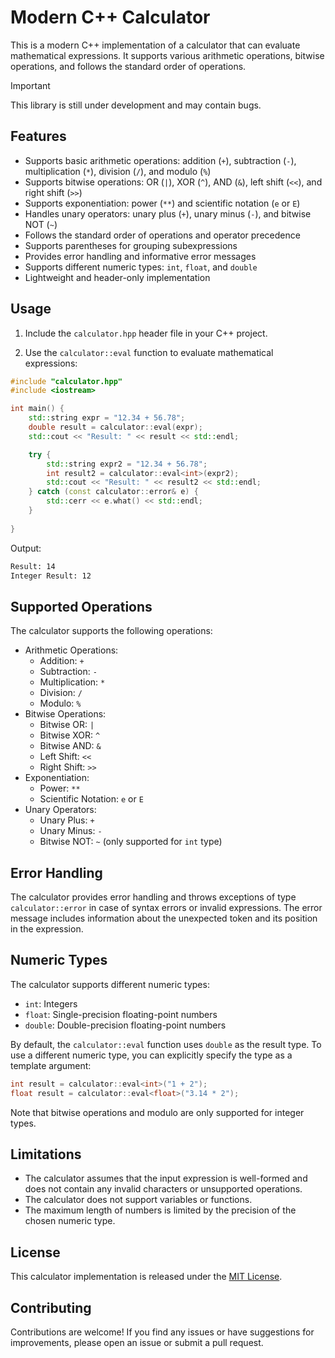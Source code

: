 # Modern C++ Calculator

This is a modern C++ implementation of a calculator that can evaluate mathematical expressions. It supports various arithmetic operations, bitwise operations, and follows the standard order of operations.

> [!IMPORTANT]
> This library is still under development and may contain bugs.

## Features

- Supports basic arithmetic operations: addition (`+`), subtraction (`-`), multiplication (`*`), division (`/`), and modulo (`%`)
- Supports bitwise operations: OR (`|`), XOR (`^`), AND (`&`), left shift (`<<`), and right shift (`>>`)
- Supports exponentiation: power (`**`) and scientific notation (`e` or `E`)
- Handles unary operators: unary plus (`+`), unary minus (`-`), and bitwise NOT (`~`)
- Follows the standard order of operations and operator precedence
- Supports parentheses for grouping subexpressions
- Provides error handling and informative error messages
- Supports different numeric types: `int`, `float`, and `double`
- Lightweight and header-only implementation

## Usage

1. Include the `calculator.hpp` header file in your C++ project.

2. Use the `calculator::eval` function to evaluate mathematical expressions:

```cpp
#include "calculator.hpp"
#include <iostream>

int main() {
    std::string expr = "12.34 + 56.78";
    double result = calculator::eval(expr);
    std::cout << "Result: " << result << std::endl;

    try {
        std::string expr2 = "12.34 + 56.78";
        int result2 = calculator::eval<int>(expr2);
        std::cout << "Result: " << result2 << std::endl;
    } catch (const calculator::error& e) {
        std::cerr << e.what() << std::endl;
    }
  
}
```

Output:

```txt
Result: 14
Integer Result: 12
```

## Supported Operations

The calculator supports the following operations:

- Arithmetic Operations:
  - Addition: `+`
  - Subtraction: `-`
  - Multiplication: `*`
  - Division: `/`
  - Modulo: `%`
- Bitwise Operations:
  - Bitwise OR: `|`
  - Bitwise XOR: `^`
  - Bitwise AND: `&`
  - Left Shift: `<<`
  - Right Shift: `>>`
- Exponentiation:
  - Power: `**`
  - Scientific Notation: `e` or `E`
- Unary Operators:
  - Unary Plus: `+`
  - Unary Minus: `-`
  - Bitwise NOT: `~` (only supported for `int` type)

## Error Handling

The calculator provides error handling and throws exceptions of type `calculator::error` in case of syntax errors or invalid expressions. The error message includes information about the unexpected token and its position in the expression.

## Numeric Types

The calculator supports different numeric types:

- `int`: Integers
- `float`: Single-precision floating-point numbers
- `double`: Double-precision floating-point numbers

By default, the `calculator::eval` function uses `double` as the result type. To use a different numeric type, you can explicitly specify the type as a template argument:

```cpp
int result = calculator::eval<int>("1 + 2");
float result = calculator::eval<float>("3.14 * 2");
```

Note that bitwise operations and modulo are only supported for integer types.

## Limitations

- The calculator assumes that the input expression is well-formed and does not contain any invalid characters or unsupported operations.
- The calculator does not support variables or functions.
- The maximum length of numbers is limited by the precision of the chosen numeric type.

## License

This calculator implementation is released under the [MIT License](LICENSE).

## Contributing

Contributions are welcome! If you find any issues or have suggestions for improvements, please open an issue or submit a pull request.
